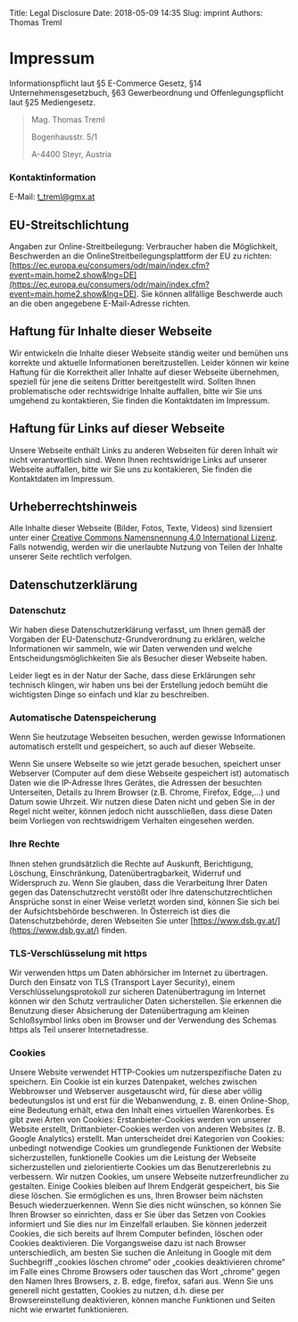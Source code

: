 Title: Legal Disclosure
Date: 2018-05-09 14:35
Slug: imprint
Authors: Thomas Treml

# Impressum
Informationspflicht laut §5 E-Commerce Gesetz, §14 Unternehmensgesetzbuch, §63 Gewerbeordnung und Offenlegungspflicht laut §25 Mediengesetz.

> Mag. Thomas Treml
>
> Bogenhausstr. 5/1
>
> A-4400 Steyr, Austria

### Kontaktinformation
E-Mail: t_treml@gmx.at

## EU-Streitschlichtung
Angaben zur Online-Streitbeilegung: Verbraucher haben die Möglichkeit, Beschwerden an die OnlineStreitbeilegungsplattform der EU zu richten: [https://ec.europa.eu/consumers/odr/main/index.cfm?event=main.home2.show&lng=DE](https://ec.europa.eu/consumers/odr/main/index.cfm?event=main.home2.show&lng=DE). Sie können allfällige Beschwerde auch an die oben angegebene E-Mail-Adresse richten.

## Haftung für Inhalte dieser Webseite
Wir entwickeln die Inhalte dieser Webseite ständig weiter und bemühen uns korrekte und aktuelle Informationen bereitzustellen. Leider können wir keine Haftung für die Korrektheit aller Inhalte auf dieser Webseite übernehmen, speziell für jene die seitens Dritter bereitgestellt wird. Sollten Ihnen problematische oder rechtswidrige Inhalte auffallen, bitte wir Sie uns umgehend zu kontaktieren, Sie finden die Kontaktdaten im Impressum.

## Haftung für Links auf dieser Webseite
Unsere Webseite enthält Links zu anderen Webseiten für deren Inhalt wir nicht verantwortlich sind. Wenn Ihnen rechtswidrige Links auf unserer Webseite auffallen, bitte wir Sie uns zu kontakieren, Sie finden die Kontaktdaten im Impressum.

## Urheberrechtshinweis
Alle Inhalte dieser Webseite (Bilder, Fotos, Texte, Videos) sind lizensiert unter einer [Creative Commons Namensnennung 4.0 International Lizenz](http://creativecommons.org/licenses/by/4.0/). Falls notwendig, werden wir die unerlaubte Nutzung von Teilen der Inhalte unserer Seite rechtlich verfolgen.

## Datenschutzerklärung
### Datenschutz
Wir haben diese Datenschutzerklärung verfasst, um Ihnen gemäß der Vorgaben der EU-Datenschutz-Grundverordnung zu erklären, welche Informationen wir sammeln, wie wir Daten verwenden und welche Entscheidungsmöglichkeiten Sie als Besucher dieser Webseite haben.

Leider liegt es in der Natur der Sache, dass diese Erklärungen sehr technisch klingen, wir haben uns bei der Erstellung jedoch bemüht die wichtigsten Dinge so einfach und klar zu beschreiben.

### Automatische Datenspeicherung
Wenn Sie heutzutage Webseiten besuchen, werden gewisse Informationen automatisch erstellt und gespeichert, so auch auf dieser Webseite.

Wenn Sie unsere Webseite so wie jetzt gerade besuchen, speichert unser Webserver (Computer auf dem diese Webseite gespeichert ist) automatisch Daten wie die IP-Adresse Ihres Gerätes, die Adressen der besuchten Unterseiten, Details zu Ihrem Browser (z.B. Chrome, Firefox, Edge,…) und Datum sowie Uhrzeit. Wir nutzen diese Daten nicht und geben Sie in der Regel nicht weiter, können jedoch nicht ausschließen, dass diese Daten beim Vorliegen von rechtswidrigem Verhalten eingesehen werden.

### Ihre Rechte
Ihnen stehen grundsätzlich die Rechte auf Auskunft, Berichtigung, Löschung, Einschränkung, Datenübertragbarkeit, Widerruf und Widerspruch zu. Wenn Sie glauben, dass die Verarbeitung Ihrer Daten gegen das Datenschutzrecht verstößt oder Ihre datenschutzrechtlichen Ansprüche sonst in einer Weise verletzt worden sind, können Sie sich bei der Aufsichtsbehörde beschweren. In Österreich ist dies die Datenschutzbehörde, deren Webseiten Sie unter [https://www.dsb.gv.at/](https://www.dsb.gv.at/) finden.

### TLS-Verschlüsselung mit https
Wir verwenden https um Daten abhörsicher im Internet zu übertragen. Durch den Einsatz von TLS (Transport Layer Security), einem Verschlüsselungsprotokoll zur sicheren Datenübertragung im Internet können wir den Schutz vertraulicher Daten sicherstellen. Sie erkennen die Benutzung dieser Absicherung der Datenübertragung am kleinen Schloßsymbol links oben im Browser und der Verwendung des Schemas https als Teil unserer Internetadresse.

### Cookies
Unsere Website verwendet HTTP-Cookies um nutzerspezifische Daten zu speichern.
Ein Cookie ist ein kurzes Datenpaket, welches zwischen Webbrowser und Webserver ausgetauscht wird, für diese aber völlig bedeutungslos ist und erst für die Webanwendung, z. B. einen Online-Shop, eine Bedeutung erhält, etwa den Inhalt eines virtuellen Warenkorbes.
Es gibt zwei Arten von Cookies: Erstanbieter-Cookies werden von unserer Website erstellt, Drittanbieter-Cookies werden von anderen Websites (z. B. Google Analytics) erstellt.
Man unterscheidet drei Kategorien von Cookies: unbedingt notwendige Cookies um grundlegende Funktionen der Website sicherzustellen, funktionelle Cookies um die Leistung der Webseite sicherzustellen und zielorientierte Cookies um das Benutzererlebnis zu verbessern.
Wir nutzen Cookies, um unsere Webseite nutzerfreundlicher zu gestalten. Einige Cookies bleiben auf Ihrem Endgerät gespeichert, bis Sie diese löschen. Sie ermöglichen es uns, Ihren Browser beim nächsten Besuch wiederzuerkennen.
Wenn Sie dies nicht wünschen, so können Sie Ihren Browser so einrichten, dass er Sie über das Setzen von Cookies informiert und Sie dies nur im Einzelfall erlauben.
Sie können jederzeit Cookies, die sich bereits auf Ihrem Computer befinden, löschen oder Cookies deaktivieren. Die Vorgangsweise dazu ist nach Browser unterschiedlich, am besten Sie suchen die Anleitung in Google mit dem Suchbegriff „cookies löschen chrome“ oder „cookies deaktivieren chrome“ im Falle eines Chrome Browsers oder tauschen das Wort „chrome“ gegen den Namen Ihres Browsers, z. B. edge, firefox, safari aus.
Wenn Sie uns generell nicht gestatten, Cookies zu nutzen, d.h. diese per Browsereinstellung deaktivieren, können manche Funktionen und Seiten nicht wie erwartet funktionieren.

